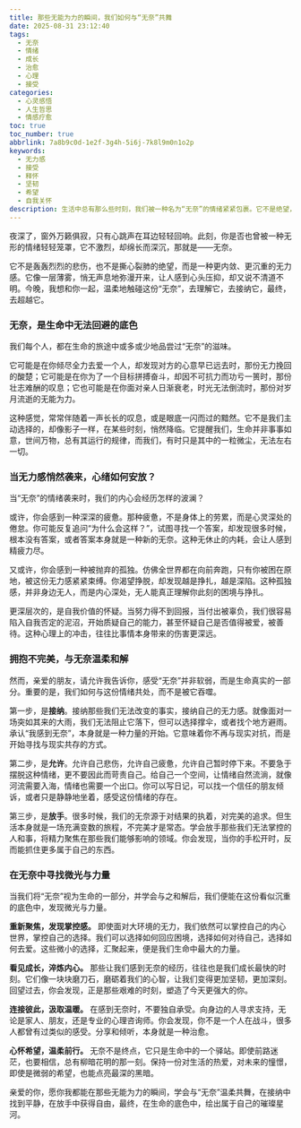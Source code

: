 ```yaml
---
title: 那些无能为力的瞬间，我们如何与“无奈”共舞
date: 2025-08-31 23:12:40
tags:
  - 无奈
  - 情绪
  - 成长
  - 治愈
  - 心理
  - 接受
categories:
  - 心灵感悟
  - 人生哲思
  - 情感疗愈
toc: true
toc_number: true
abbrlink: 7a8b9c0d-1e2f-3g4h-5i6j-7k8l9m0n1o2p
keywords:
  - 无力感
  - 接受
  - 释怀
  - 坚韧
  - 希望
  - 自我关怀
description: 生活中总有那么些时刻，我们被一种名为“无奈”的情绪紧紧包裹。它不是绝望，却比绝望更绵长；它不是悲伤，却能让人心生疲惫。本文将带你走进这份复杂的情感，探讨我们如何面对那些无能为力的瞬间，如何在无奈中找到力量，与它温柔共舞，最终走向内心的平静与释然。
---
```


夜深了，窗外万籁俱寂，只有心跳声在耳边轻轻回响。此刻，你是否也曾被一种无形的情绪轻轻笼罩，它不激烈，却绵长而深沉，那就是——无奈。

它不是轰轰烈烈的悲伤，也不是撕心裂肺的绝望，而是一种更内敛、更沉重的无力感。它像一层薄雾，悄无声息地弥漫开来，让人感到心头压抑，却又说不清道不明。今晚，我想和你一起，温柔地触碰这份“无奈”，去理解它，去接纳它，最终，去超越它。

### 无奈，是生命中无法回避的底色

我们每个人，都在生命的旅途中或多或少地品尝过“无奈”的滋味。

它可能是在你倾尽全力去爱一个人，却发现对方的心意早已远去时，那份无力挽回的酸楚；它可能是在你为了一个目标拼搏奋斗，却因不可抗力而功亏一篑时，那份壮志难酬的叹息；它也可能是在你面对亲人日渐衰老，时光无法倒流时，那份对岁月流逝的无能为力。

这种感觉，常常伴随着一声长长的叹息，或是眼底一闪而过的黯然。它不是我们主动选择的，却像影子一样，在某些时刻，悄然降临。它提醒我们，生命并非事事如意，世间万物，总有其运行的规律，而我们，有时只是其中的一粒微尘，无法左右一切。

### 当无力感悄然袭来，心绪如何安放？

当“无奈”的情绪袭来时，我们的内心会经历怎样的波澜？

或许，你会感到一种深深的疲惫。那种疲惫，不是身体上的劳累，而是心灵深处的倦怠。你可能反复追问“为什么会这样？”，试图寻找一个答案，却发现很多时候，根本没有答案，或者答案本身就是一种新的无奈。这种无休止的内耗，会让人感到精疲力尽。

又或许，你会感到一种被抛弃的孤独。仿佛全世界都在向前奔跑，只有你被困在原地，被这份无力感紧紧束缚。你渴望挣脱，却发现越是挣扎，越是深陷。这种孤独感，并非身边无人，而是内心深处，无人能真正理解你此刻的困境与挣扎。

更深层次的，是自我价值的怀疑。当努力得不到回报，当付出被辜负，我们很容易陷入自我否定的泥沼，开始质疑自己的能力，甚至怀疑自己是否值得被爱，被善待。这种心理上的冲击，往往比事情本身带来的伤害更深远。

### 拥抱不完美，与无奈温柔和解

然而，亲爱的朋友，请允许我告诉你，感受“无奈”并非软弱，而是生命真实的一部分。重要的是，我们如何与这份情绪共处，而不是被它吞噬。

第一步，是**接纳**。接纳那些我们无法改变的事实，接纳自己的无力感。就像面对一场突如其来的大雨，我们无法阻止它落下，但可以选择撑伞，或者找个地方避雨。承认“我感到无奈”，本身就是一种力量的开始。它意味着你不再与现实对抗，而是开始寻找与现实共存的方式。

第二步，是**允许**。允许自己悲伤，允许自己疲惫，允许自己暂时停下来。不要急于摆脱这种情绪，更不要因此而苛责自己。给自己一个空间，让情绪自然流淌，就像河流需要入海，情绪也需要一个出口。你可以写日记，可以找一个信任的朋友倾诉，或者只是静静地坐着，感受这份情绪的存在。

第三步，是**放手**。很多时候，我们的无奈源于对结果的执着，对完美的追求。但生活本身就是一场充满变数的旅程，不完美才是常态。学会放手那些我们无法掌控的人和事，将精力聚焦在那些我们能够影响的领域。你会发现，当你的手松开时，反而能抓住更多属于自己的东西。

### 在无奈中寻找微光与力量

当我们将“无奈”视为生命的一部分，并学会与之和解后，我们便能在这份看似沉重的底色中，发现微光与力量。

**重新聚焦，发现掌控感。** 即使面对大环境的无力，我们依然可以掌控自己的内心世界，掌控自己的选择。我们可以选择如何回应困境，选择如何对待自己，选择如何去爱。这些微小的选择，汇聚起来，便是我们生命中最大的力量。

**看见成长，淬炼内心。** 那些让我们感到无奈的经历，往往也是我们成长最快的时刻。它们像一块块磨刀石，磨砺着我们的心智，让我们变得更加坚韧，更加深刻。回望过去，你会发现，正是那些艰难的时刻，塑造了今天更强大的你。

**连接彼此，汲取温暖。** 在感到无奈时，不要独自承受。向身边的人寻求支持，无论是家人、朋友，还是专业的心理咨询师。你会发现，你不是一个人在战斗，很多人都曾有过类似的感受。分享和倾听，本身就是一种治愈。

**心怀希望，温柔前行。** 无奈不是终点，它只是生命中的一个驿站。即使前路迷茫，也要相信，总有柳暗花明的那一刻。保持一份对生活的热爱，对未来的憧憬，即使是微弱的希望，也能点亮最深的黑暗。

亲爱的你，愿你我都能在那些无能为力的瞬间，学会与“无奈”温柔共舞，在接纳中找到平静，在放手中获得自由，最终，在生命的底色中，绘出属于自己的璀璨星河。